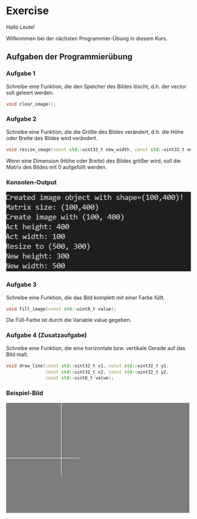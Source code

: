 # Exercise

Hallo Leute!

Willkommen bei der nächsten Programmier-Übung in diesem Kurs.

## Aufgaben der Programmierübung

### Aufgabe 1

Schreibe eine Funktion, die den Speicher des Bildes löscht, d.h. der vector soll geleert werden.

```cpp
void clear_image();
```

### Aufgabe 2

Schreibe eine Funktion, die die Größe des Bildes verändert, d.h. die Höhe oder Breite des Bildes wird verändert.

```cpp
void resize_image(const std::uint32_t new_width, const std::uint32_t new_height);
```

Wenn eine Dimension (Höhe oder Breite) des Bildes größer wird, soll die Matrix des Bildes mit 0 aufgefüllt werden.

### Konsolen-Output

![alt](./../../media/Exercise8_1.png)

### Aufgabe 3

Schreibe eine Funktion, die das Bild komplett mit einer Farbe füllt.

```cpp
void fill_image(const std::uint8_t value);
```

Die Füll-Farbe ist durch die Variable value gegeben.

### Aufgabe 4 (Zusatzaufgabe)

Schreibe eine Funktion, die eine horizontale bzw. vertikale Gerade auf das Bild malt.

```cpp
void draw_line(const std::uint32_t x1, const std::uint32_t y1,
	           const std::uint32_t x2, const std::uint32_t y2,
	           const std::uint8_t value);
```

### Beispiel-Bild

![alt](./../../media/Exercise8_2.bmp)

